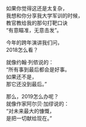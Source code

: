 ### 
如果你觉得这还是太复杂，  
我想和你分享我大学军训的时候，  
教官教给我的那句打靶口诀  
“有意瞄准，无意击发”。  

今年的跨年演讲我们问，  
2018怎么看？  

就像约翰·列侬说的：  
“所有事到最后都会是好事。  
如果还不是，  
那它还没到最后。”  

那么，2019怎么办呢？  
就像作家阿尔贝·加缪说的：  
“对未来最大的慷慨，  
是把一切献给现在。”  
